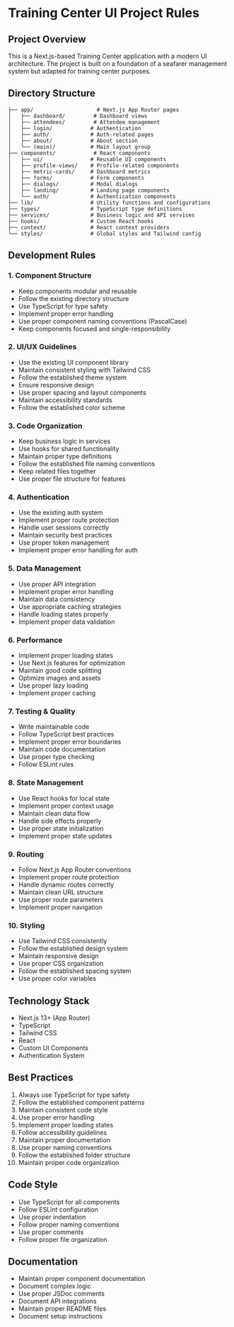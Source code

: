 # Training Center UI Project Rules

## Project Overview
This is a Next.js-based Training Center application with a modern UI architecture. The project is built on a foundation of a seafarer management system but adapted for training center purposes.

## Directory Structure
```
├── app/                    # Next.js App Router pages
│   ├── dashboard/         # Dashboard views
│   ├── attendees/         # Attendee management
│   ├── login/            # Authentication
│   ├── auth/             # Auth-related pages
│   ├── about/            # About section
│   └── (main)/           # Main layout group
├── components/            # React components
│   ├── ui/               # Reusable UI components
│   ├── profile-views/    # Profile-related components
│   ├── metric-cards/     # Dashboard metrics
│   ├── forms/            # Form components
│   ├── dialogs/          # Modal dialogs
│   ├── landing/          # Landing page components
│   └── auth/             # Authentication components
├── lib/                  # Utility functions and configurations
├── types/                # TypeScript type definitions
├── services/             # Business logic and API services
├── hooks/                # Custom React hooks
├── context/              # React context providers
└── styles/               # Global styles and Tailwind config
```

## Development Rules

### 1. Component Structure
- Keep components modular and reusable
- Follow the existing directory structure
- Use TypeScript for type safety
- Implement proper error handling
- Use proper component naming conventions (PascalCase)
- Keep components focused and single-responsibility

### 2. UI/UX Guidelines
- Use the existing UI component library
- Maintain consistent styling with Tailwind CSS
- Follow the established theme system
- Ensure responsive design
- Use proper spacing and layout components
- Maintain accessibility standards
- Follow the established color scheme

### 3. Code Organization
- Keep business logic in services
- Use hooks for shared functionality
- Maintain proper type definitions
- Follow the established file naming conventions
- Keep related files together
- Use proper file structure for features

### 4. Authentication
- Use the existing auth system
- Implement proper route protection
- Handle user sessions correctly
- Maintain security best practices
- Use proper token management
- Implement proper error handling for auth

### 5. Data Management
- Use proper API integration
- Implement proper error handling
- Maintain data consistency
- Use appropriate caching strategies
- Handle loading states properly
- Implement proper data validation

### 6. Performance
- Implement proper loading states
- Use Next.js features for optimization
- Maintain good code splitting
- Optimize images and assets
- Use proper lazy loading
- Implement proper caching

### 7. Testing & Quality
- Write maintainable code
- Follow TypeScript best practices
- Implement proper error boundaries
- Maintain code documentation
- Use proper type checking
- Follow ESLint rules

### 8. State Management
- Use React hooks for local state
- Implement proper context usage
- Maintain clean data flow
- Handle side effects properly
- Use proper state initialization
- Implement proper state updates

### 9. Routing
- Follow Next.js App Router conventions
- Implement proper route protection
- Handle dynamic routes correctly
- Maintain clean URL structure
- Use proper route parameters
- Implement proper navigation

### 10. Styling
- Use Tailwind CSS consistently
- Follow the established design system
- Maintain responsive design
- Use proper CSS organization
- Follow the established spacing system
- Use proper color variables

## Technology Stack
- Next.js 13+ (App Router)
- TypeScript
- Tailwind CSS
- React
- Custom UI Components
- Authentication System

## Best Practices
1. Always use TypeScript for type safety
2. Follow the established component patterns
3. Maintain consistent code style
4. Use proper error handling
5. Implement proper loading states
6. Follow accessibility guidelines
7. Maintain proper documentation
8. Use proper naming conventions
9. Follow the established folder structure
10. Maintain proper code organization

## Code Style
- Use TypeScript for all components
- Follow ESLint configuration
- Use proper indentation
- Follow proper naming conventions
- Use proper comments
- Follow proper file organization

## Documentation
- Maintain proper component documentation
- Document complex logic
- Use proper JSDoc comments
- Document API integrations
- Maintain proper README files
- Document setup instructions 